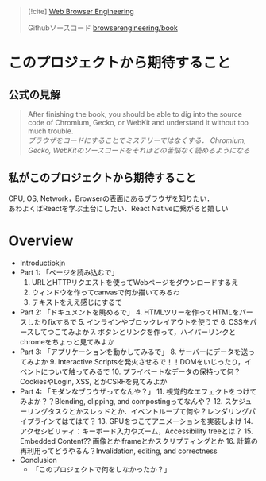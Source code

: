 > [!cite]
> [Web Browser Engineering](https://browser.engineering)
> 
> Githubソースコード
> [browserengineering/book](https://github.com/browserengineering/book)

# このプロジェクトから期待すること

## 公式の見解
> After finishing the book, you should be able to dig into the source code of Chromium, Gecko, or WebKit and understand it without too much trouble.<br>
> _ブラウザをコードにすることでミステリーではなくする．_
> _Chromium, Gecko, WebKitのソースコードをそれほどの苦悩なく読めるようになる_

## 私がこのプロジェクトから期待すること
CPU, OS, Network，Browserの表面にあるブラウザを知りたい．<br>
あわよくばReactを学ぶ土台にしたい．React Nativeに繋がると嬉しい


# Overview

- Introductiokjn
- Part 1: 「ページを読み込むで」
	1. URLとHTTPリクエストを使ってWebページをダウンロードするえ
	2. ウィンドウを作ってcanvasで何か描いてみるわ
	3. テキストをええ感じにするで
- Part 2: 「ドキュメントを眺めるで」
	4. HTMLツリーを作ってHTMLをパースしたりfixするで
	5. インラインやブロックレイアウトを使うで
	6. CSSをパースしてつこてみよか
	7. ボタンとリンクを作って，ハイパーリンクとchromeをちょっと見てみよか
- Part 3: 「アプリケーションを動かしてみるで」
	8. サーバーにデータを送ってみよか
	9. Interactive Scriptsを発火させるで！！DOMをいじったり，イベントについて触ってみるで
	10. プライベートなデータの保持って何？CookiesやLogin, XSS, とかCSRFを見てみよか
- Part 4: 「モダンなブラウザってなんや？」
	11. 視覚的なエフェクトをつけてみよか？？Blending, clipping, and compostingってなんや？
	12. スケジューリングタスクとかスレッドとか．イベントループて何や？レンダリングパイプラインてはてはて？
	13. GPUをつこてアニメーションを実装しよけ
	14. アクセシビリティ：キーボード入力やズーム，Accessibility treeとは？
	15. Embedded Content?? 画像とかiframeとかスクリプティングとか
	16. 計算の再利用ってどうやるん？Invalidation, editing, and correctness
- Conclusion
	- 「このプロジェクトで何をしなかったか？」




